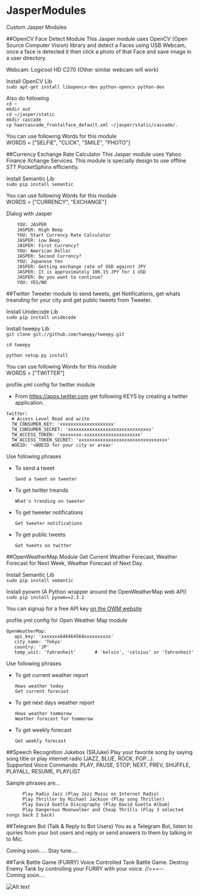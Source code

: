 # JasperModules
Custom Jasper Modules

##OpenCV Face Detect Module
This Jasper module uses OpenCV (Open Source Computer Vision) library and detect a Faces using USB Webcam, once a face is detected it then click a photo of that Face and save image in a user directory.<br />

Webcam: Logicool HD C270 (Other similar webcam will work)<br />

Install OpenCV Lib<br />
```sudo apt-get install libopencv-dev python-opencv python-dev``` 

Also do following<br />
```cd ~```<br />
```mkdir out```<br />
```cd ~/jasper/static```<br />
```mkdir cascade```<br />
```cp haarcascade_frontalface_default.xml ~/jasper/static/cascade/.```<br />

You can use following Words for this module<br />
WORDS = ["SELFIE", "CLICK", "SMILE", "PHOTO"]
     
##Currency Exchange Rate Calculator
This Jasper module uses Yahoo Finance Xchange Services. This module is specially design to use offline STT PocketSphinx efficiently. <br />

Install Semantic Lib<br />
```sudo pip install semantic``` 

You can use following Words for this module<br />
WORDS = ["CURRENCY", "EXCHANGE"]

Dialog with Jasper<br />

        YOU: JASPER
        JASPER: High Beep
        YOU: Start Currency Rate Calculator
        JASPER: Low Beep
        JASPER: First Currency?
        YOU: American Dollar
        JASPER: Second Currency?
        YOU: Japanese Yen
        JASPER: Getting exchange rate of USD against JPY
        JASPER: It is approximately 106.15 JPY for 1 USD
        JASPER: Do you want to continue?
        YOU: YES/NO

##Twitter
Tweeter module to send tweets, get Notifications, get whats treanding for your city and get public tweets from Tweeter. <br />

Install Unidecode Lib<br />
```sudo pip install unidecode``` 

Install tweepy Lib<br />
```git clone git://github.com/tweepy/tweepy.git```

```cd tweepy```

```python setup.py install```

You can use following Words for this module<br />
WORDS = ["TWITTER"]

profile.yml config for twitter module<br />

* From https://apps.twitter.com get following KEYS by creating a twitter application.

```
twitter:
  # Access Level Read and write
  TW_CONSUMER_KEY: 'xxxxxxxxxxxxxxxxxxxx'
  TW_CONSUMER_SECRET: 'xxxxxxxxxxxxxxxxxxxxxxxxxxxxxxx'
  TW_ACCESS_TOKEN: 'xxxxxxxx-xxxxxxxxxxxxxxxxxxxxx'
  TW_ACCESS_TOKEN_SECRET: 'xxxxxxxxxxxxxxxxxxxxxxxxxxxxxxxxx'
  WOEID: '<WOEID for your city or area>' 
  ```

Use following phrases<br />

* To send a tweet

    ```Send a tweet on tweeter```<br />

* To get twitter treands

    ```What's trending on tweeter```<br />

* To get tweeter notifications

    ```Get tweeter notifications```<br />

* To get public tweets

    ```Get tweets on twitter```<br />


##OpenWeatherMap Module
Get Current Weather Forecast, Weather Forecast for Next Week, Weather Forecast of Next Day. <br />

Install Semantic Lib<br />
```sudo pip install semantic``` 

Install pyowm (A Python wrapper around the OpenWeatherMap web API) <br />
```sudo pip install pyowm==2.3.2``` 

You can signup for a free API key [on the OWM website](https://home.openweathermap.org/users/sign_up)

profile.yml config for Open Weather Map module<br />

```
OpenWeatherMap:
   api_key: 'xxxxxxx646464564xxxxxxxxxx'
   city_name: 'Tokyo'
   country: 'JP'
   temp_unit: 'fahrenheit'       # 'kelvin', 'celsius' or 'fahrenheit' 
  ```

Use following phrases<br />

* To get current weather report

    ```Hows weather today```<br />
    ```Get current forecast```<br />

* To get next days weather report

    ```Hows weather tommorow```<br />
    ```Weather forecast for tommorow```<br />

* To get weekly forecast

    ```Get weekly forecast```<br />


##Speech Recognition Jukebox (SRJuke)
Play your favorite song by saying song title or play internet radio (JAZZ, BLUE, ROCK, POP...). <br />
Supported Voice Commands: PLAY, PAUSE, STOP, NEXT, PREV, SHUFFLE, PLAYALL, RESUME, PLAYLIST

Sample phrases are...<br />

          Play Radio Jazz (Play Jazz Music on Internet Radio) 
          Play Thriller by Michael Jackson (Play song Thriller)
          Play David Guetta Discography (Play David Guetta Album)
          Play Dangerous Moonwalker and Cheap Thrills (Play 3 selected songs back 2 back)
          
##Telegram Bot (Talk & Reply to Bot Users)
You as a Telegram Bot, listen to quiries from your bot users and reply or send answers to them by talking in to Mic.

Coming soon..... Stay tune....
          
##Tank Battle Game (FURRY)
Voice Controlled Tank Battle Game. Destroy Enemy Tank by controlling your FURRY with your voice. //===-- <br />
Coming soon.... <br />

![Alt text](https://github.com/G10DRAS/JasperModules/blob/master/TankGame.jpg "Tank Game")
